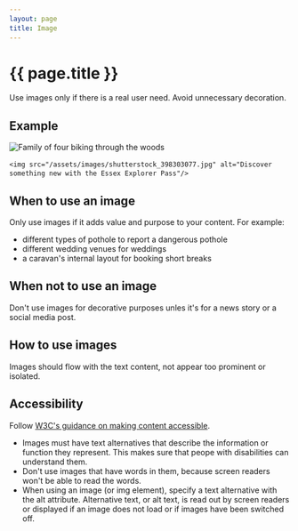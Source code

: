 ```yaml
---
layout: page
title: Image
---
```


# {{ page.title }}

Use images only if there is a real user need. Avoid unnecessary decoration.

## Example

<img src="{{site.baseurl}}/assets/images/shutterstock_398303077.jpg" alt="Family of four biking through the woods"/>

	<img src="/assets/images/shutterstock_398303077.jpg" alt="Discover something new with the Essex Explorer Pass"/>

## When to use an image

Only use images if it adds value and purpose to your content. For example:

- different types of pothole to report a dangerous pothole
- different wedding venues for weddings
- a caravan's internal layout for booking short breaks

## When not to use an image

Don't use images for decorative purposes unles it's for a news story or a social media post.

## How to use images

Images should flow with the text content, not appear too prominent or isolated.

## Accessibility

Follow [W3C's guidance on making content accessible](https://www.w3.org/TR/WCAG20-TECHS/H37.html). 

- Images must have text alternatives that describe the information or function they represent. This makes sure that peope with disabilities can understand them.
- Don't use images that have words in them, because screen readers won't be able to read the words.
- When using an image (or img element), specify a text alternative with the alt attribute. Alternative text, or alt text, is read out by screen readers or displayed if an image does not load or if images have been switched off.